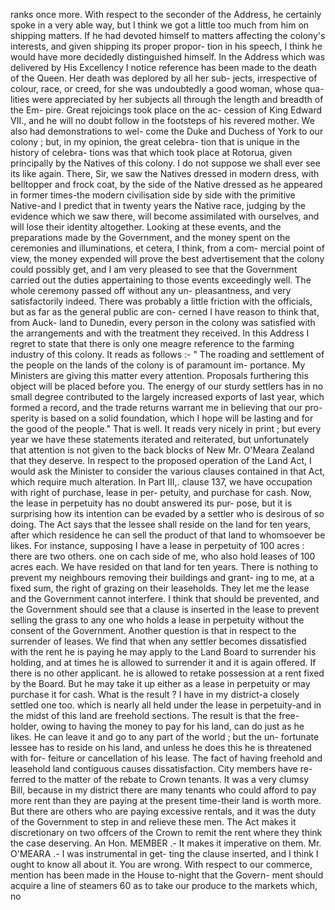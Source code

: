 ranks once more. With respect to the seconder of the Address, he certainly spoke in a very able way, but I think we got a little too much from him on shipping matters. If he had devoted himself to matters affecting the colony's interests, and given shipping its proper propor- tion in his speech, I think he would have more decidedly distinguished himself. In the Address which was delivered by His Excellency I notice reference has been made to the death of the Queen. Her death was deplored by all her sub- jects, irrespective of colour, race, or creed, for she was undoubtedly a good woman, whose qua- lities were appreciated by her subjects all through the length and breadth of the Em- pire. Great rejoicings took place on the ac- cession of King Edward VII., and he will no doubt follow in the footsteps of his revered mother. We also had demonstrations to wel- come the Duke and Duchess of York to our colony ; but, in my opinion, the great celebra- tion that is unique in the history of celebra- tions was that which took place at Rotorua, given principally by the Natives of this colony. I do not suppose we shall ever see its like again. There, Sir, we saw the Natives dressed in modern dress, with belltopper and frock coat, by the side of the Native dressed as he appeared in former times-the modern civilisation side by side with the primitive Native-and I predict that in twenty years the Native race, judging by the evidence which we saw there, will become assimilated with ourselves, and will lose their identity altogether. Looking at these events, and the preparations made by the Government, and the money spent on the ceremonies and illuminations, et cetera, I think, from a com- mercial point of view, the money expended will prove the best advertisement that the colony could possibly get, and I am very pleased to see that the Government carried out the duties appertaining to those events exceedingly well. The whole ceremony passed off without any un- pleasantness, and very satisfactorily indeed. There was probably a little friction with the officials, but as far as the general public are con- cerned I have reason to think that, from Auck- land to Dunedin, every person in the colony was satisfied with the arrangements and with the treatment they received. In this Address I regret to state that there is only one meagre reference to the farming industry of this colony. It reads as follows :- " The roading and settlement of the people on the lands of the colony is of paramount im- portance. My Ministers are giving this matter every attention. Proposals furthering this object will be placed before you. The energy of our sturdy settlers has in no small degree contributed to the largely increased exports of last year, which formed a record, and the trade returns warrant me in believing that our pro- sperity is based on a solid foundation, which I hope will be lasting and for the good of the people." That is well. It reads very nicely in print ; but every year we have these statements iterated and reiterated, but unfortunately that attention is not given to the back blocks of New Mr. O'Meara Zealand that they deserve. In respect to the proposed operation of the Land Act, I would ask the Minister to consider the various clauses contained in that Act, which require much alteration. In Part III,. clause 137, we have occupation with right of purchase, lease in per- petuity, and purchase for cash. Now, the lease in perpetuity has no doubt answered its pur- pose, but it is surprising how its intention can be evaded by a settler who is desirous of so doing. The Act says that the lessee shall reside on the land for ten years, after which residence he can sell the product of that land to whomsoever be likes. For instance, supposing I have a lease in perpetuity of 100 acres : there are two others. one on cach side of me, who also hold leases of 100 acres each. We have resided on that land for ten years. There is nothing to prevent my neighbours removing their buildings and grant- ing to me, at a fixed sum, the right of grazing on their leaseholds. They let me the lease and the Government cannot interfere. I think that should be prevented, and the Government should see that a clause is inserted in the lease to prevent selling the grass to any one who holds a lease in perpetuity without the consent of the Government. Another question is that in respect to the surrender of leases. We find that when any settler becomes dissatisfied with the rent he is paying he may apply to the Land Board to surrender his holding, and at times he is allowed to surrender it and it is again offered. If there is no other applicant. he is allowed to retake possession at a rent fixed by the Board. But he may take it up either as a lease in perpetuity or may purchase it for cash. What is the result ? I have in my district-a closely settled one too. which is nearly all held under the lease in perpetuity-and in the midst of this land are freehold sections. The result is that the free- holder, owing to having the money to pay for his land, can do just as he likes. He can leave it and go to any part of the world ; but the un- fortunate lessee has to reside on his land, and unless he does this he is threatened with for- feiture or cancellation of his lease. The fact of having freehold and leasehold land contiguous causes dissatisfaction. City members have re- ferred to the matter of the rebate to Crown tenants. It was a very clumsy Bill, because in my district there are many tenants who could afford to pay more rent than they are paying at the present time-their land is worth more. But there are others who are paying excessive rentals, and it was the duty of the Government to step in and relieve these men. The Act makes it discretionary on two offcers of the Crown to remit the rent where they think the case deserving. An Hon. MEMBER .- It makes it imperative on them. Mr. O'MEARA .- I was instrumental in get- ting the clause inserted, and I think I ought to know all about it. You are wrong. With respect to our commerce, mention has been made in the House to-night that the Govern- ment should acquire a line of steamers 60 as to take our produce to the markets which, no 